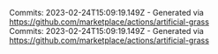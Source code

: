 Commits: 2023-02-24T15:09:19.149Z - Generated via https://github.com/marketplace/actions/artificial-grass
<br>
Commits: 2023-02-24T15:09:19.149Z - Generated via https://github.com/marketplace/actions/artificial-grass
<br>
